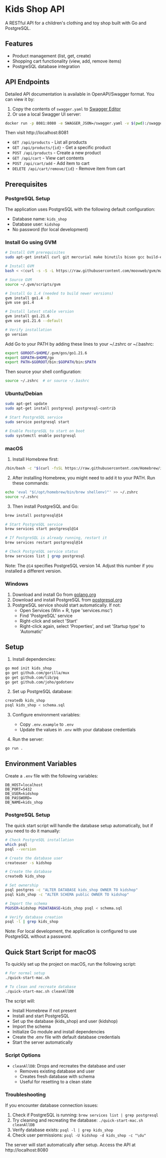 # Kids Shop API

A RESTful API for a children's clothing and toy shop built with Go and PostgreSQL.

## Features

- Product management (list, get, create)
- Shopping cart functionality (view, add, remove items)
- PostgreSQL database integration

## API Endpoints

Detailed API documentation is available in OpenAPI/Swagger format. You can view it by:

1. Copy the contents of `swagger.yaml` to [Swagger Editor](https://editor.swagger.io/)
2. Or use a local Swagger UI server:
```bash
docker run -p 8081:8080 -e SWAGGER_JSON=/swagger.yaml -v $(pwd):/swagger swaggerapi/swagger-ui
```
Then visit http://localhost:8081

- `GET /api/products` - List all products
- `GET /api/products/{id}` - Get a specific product
- `POST /api/products` - Create a new product
- `GET /api/cart` - View cart contents
- `POST /api/cart/add` - Add item to cart
- `DELETE /api/cart/remove/{id}` - Remove item from cart

## Prerequisites

### PostgreSQL Setup

The application uses PostgreSQL with the following default configuration:
- Database name: `kids_shop`
- Database user: `kidshop`
- No password (for local development)

### Install Go using GVM
```bash
# Install GVM prerequisites
sudo apt-get install curl git mercurial make binutils bison gcc build-essential

# Install GVM
bash < <(curl -s -S -L https://raw.githubusercontent.com/moovweb/gvm/master/binscripts/gvm-installer)

# Source GVM
source ~/.gvm/scripts/gvm

# Install Go 1.4 (needed to build newer versions)
gvm install go1.4 -B
gvm use go1.4

# Install latest stable version
gvm install go1.21.6
gvm use go1.21.6 --default

# Verify installation
go version
```

Add Go to your PATH by adding these lines to your ~/.zshrc or ~/.bashrc:
```bash
export GOROOT=$HOME/.gvm/gos/go1.21.6
export GOPATH=$HOME/go
export PATH=$GOROOT/bin:$GOPATH/bin:$PATH
```

Then source your shell configuration:
```bash
source ~/.zshrc  # or source ~/.bashrc
```

### Ubuntu/Debian
```bash
sudo apt-get update
sudo apt-get install postgresql postgresql-contrib

# Start PostgreSQL service
sudo service postgresql start

# Enable PostgreSQL to start on boot
sudo systemctl enable postgresql
```

### macOS
1. Install Homebrew first:
```bash
/bin/bash -c "$(curl -fsSL https://raw.githubusercontent.com/Homebrew/install/HEAD/install.sh)"
```

2. After installing Homebrew, you might need to add it to your PATH. Run these commands:
```bash
echo 'eval "$(/opt/homebrew/bin/brew shellenv)"' >> ~/.zshrc
source ~/.zshrc
```

3. Then install PostgreSQL and Go:
```bash
brew install postgresql@14

# Start PostgreSQL service
brew services start postgresql@14

# If PostgreSQL is already running, restart it
brew services restart postgresql@14

# Check PostgreSQL service status
brew services list | grep postgresql
```

Note: The `@14` specifies PostgreSQL version 14. Adjust this number if you installed a different version.

### Windows
1. Download and install Go from [golang.org](https://golang.org/dl/)
2. Download and install PostgreSQL from [postgresql.org](https://www.postgresql.org/download/windows/)
3. PostgreSQL service should start automatically. If not:
   - Open Services (Win + R, type 'services.msc')
   - Find 'PostgreSQL' service
   - Right-click and select 'Start'
   - Right-click again, select 'Properties', and set 'Startup type' to 'Automatic'

## Setup

1. Install dependencies:
```bash
go mod init kids_shop
go get github.com/gorilla/mux
go get github.com/lib/pq
go get github.com/joho/godotenv
```

2. Set up PostgreSQL database:
```bash
createdb kids_shop
psql kids_shop < schema.sql
```

3. Configure environment variables:
   - Copy `.env.example` to `.env`
   - Update the values in `.env` with your database credentials

4. Run the server:
```bash
go run .
```

## Environment Variables

Create a `.env` file with the following variables:
```
DB_HOST=localhost
DB_PORT=5432
DB_USER=kidshop
DB_PASSWORD=
DB_NAME=kids_shop
```

### PostgreSQL Setup

The quick start script will handle the database setup automatically, but if you need to do it manually:

```bash
# Check PostgreSQL installation
which psql
psql --version

# Create the database user
createuser -s kidshop

# Create the database
createdb kids_shop

# Set ownership
psql postgres -c "ALTER DATABASE kids_shop OWNER TO kidshop"
psql kids_shop -c "ALTER SCHEMA public OWNER TO kidshop"

# Import the schema
PGUSER=kidshop PGDATABASE=kids_shop psql < schema.sql

# Verify database creation
psql -l | grep kids_shop
```

Note: For local development, the application is configured to use PostgreSQL without a password.

## Quick Start Script for macOS

To quickly set up the project on macOS, run the following script:

```bash
# For normal setup
./quick-start-mac.sh

# To clean and recreate database
./quick-start-mac.sh cleanAllDB
```

The script will:
- Install Homebrew if not present
- Install and start PostgreSQL
- Set up the database (kids_shop) and user (kidshop)
- Import the schema
- Initialize Go module and install dependencies
- Create the .env file with default database credentials
- Start the server automatically

### Script Options

- `cleanAllDB`: Drops and recreates the database and user
  - Removes existing database and user
  - Creates fresh database with schema
  - Useful for resetting to a clean state

### Troubleshooting

If you encounter database connection issues:
1. Check if PostgreSQL is running: `brew services list | grep postgresql`
2. Try cleaning and recreating the database: `./quick-start-mac.sh cleanAllDB`
3. Verify database exists: `psql -l | grep kids_shop`
4. Check user permissions: `psql -U kidshop -d kids_shop -c "\du"`

The server will start automatically after setup. Access the API at http://localhost:8080

